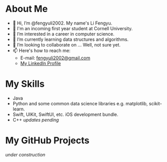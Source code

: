 # About Me
- 👋 Hi, I’m @fengyuli2002. My name's Li Fengyu.
- :school_satchel: I'm an incoming first year student at Cornell University.
- 👀 I’m interested in a career in computer science.
- 🌱 I’m currently learning data structures and algorithms.
- 💞️ I’m looking to collaborate on ... Well, not sure yet. 
- 📫 Here's how to reach me:
  - E-mail: fengyuli2002@gmail.com
  - [My LinkedIn Profile](www.linkedin.com/in/fengyuli2002)
# My Skills
- Java
- Python and some common data science libraries e.g. matplotlib, scikit-learn.
- Swift, UIKit, SwiftUI, etc. iOS development bundle.
- C++
*updates pending*
# My GitHub Projects
*under construction*
<!---
fengyuli2002/fengyuli2002 is a ✨ special ✨ repository because its `README.md` (this file) appears on your GitHub profile.
You can click the Preview link to take a look at your changes.
--->
